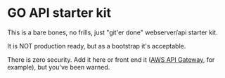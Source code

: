# GO API starter kit

This is a bare bones, no frills, just "git'er done" webserver/api starter kit.

It is NOT production ready, but as a bootstrap it's acceptable.

There is zero security. Add it here or front end it ([AWS API Gateway](https://aws.amazon.com/api-gateway/), for example), but you've been warned.
